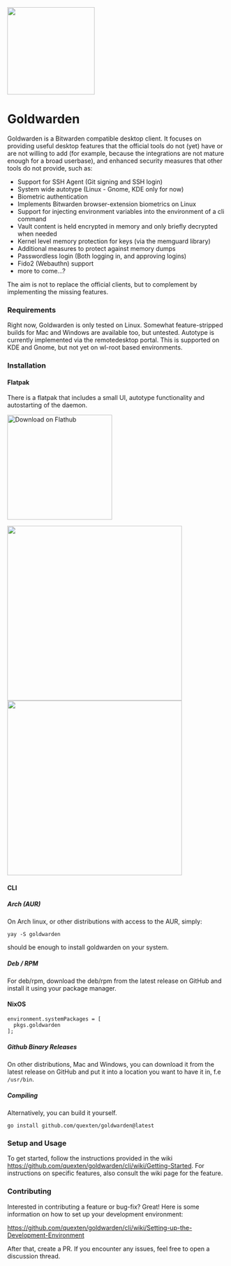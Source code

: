 <img src="https://raw.githubusercontent.com/quexten/goldwarden/main/gui/goldwarden.svg" width=200>

# Goldwarden

Goldwarden is a Bitwarden compatible desktop client. It focuses on providing useful desktop features that the official tools 
do not (yet) have or are not willing to add (for example, because the integrations are not mature enough for a broad userbase),
and enhanced security measures that other tools do not provide, such as:

- Support for SSH Agent (Git signing and SSH login)
- System wide autotype (Linux - Gnome, KDE only for now)
- Biometric authentication
- Implements Bitwarden browser-extension biometrics on Linux
- Support for injecting environment variables into the environment of a cli command
- Vault content is held encrypted in memory and only briefly decrypted when needed
- Kernel level memory protection for keys (via the memguard library)
- Additional measures to protect against memory dumps
- Passwordless login (Both logging in, and approving logins)
- Fido2 (Webauthn) support
- more to come...?

The aim is not to replace the official clients, but to complement by implementing the missing features.

### Requirements
Right now, Goldwarden is only tested on Linux. Somewhat feature-stripped builds for Mac and Windows are available too, but untested.
Autotype is currently implemented via the remotedesktop portal. This is supported on KDE and Gnome, but not yet on wl-root based environments.

### Installation

#### Flatpak
There is a flatpak that includes a small UI, autotype functionality and autostarting of the daemon.

[<img width='240' alt='Download on Flathub' src='https://flathub.org/assets/badges/flathub-badge-en.png' />](https://flathub.org/apps/details/com.quexten.Goldwarden)

<img src='https://github.com/quexten/goldwarden/cli/assets/11866552/fd302636-3494-4f92-a51d-50ac863885f2' width='400'>
<img src='https://github.com/quexten/goldwarden/cli/assets/11866552/683f0ed4-e4cb-4088-9fb0-d08fcec3fa22' width='400'>

#### CLI
##### Arch (AUR)
On Arch linux, or other distributions with access to the AUR, simply:
```
yay -S goldwarden
```
should be enough to install goldwarden on your system.

##### Deb / RPM
For deb/rpm, download the deb/rpm from the latest release on GitHub and install it using your package manager.

#### NixOS
```
environment.systemPackages = [
  pkgs.goldwarden
];
```
##### Github Binary Releases
On other distributions, Mac and Windows, you can download it from the latest release on GitHub and put it into a location you want to have it in, f.e `/usr/bin`.

##### Compiling
Alternatively, you can build it yourself.
```
go install github.com/quexten/goldwarden@latest
```

### Setup and Usage
To get started, follow the instructions provided in the wiki https://github.com/quexten/goldwarden/cli/wiki/Getting-Started.
For instructions on specific features, also consult the wiki page for the feature.

### Contributing
Interested in contributing a feature or bug-fix? Great! Here is some information on how to set up your development environment:

https://github.com/quexten/goldwarden/cli/wiki/Setting-up-the-Development-Environment

After that, create a PR. If you encounter any issues, feel free to open a discussion thread.
